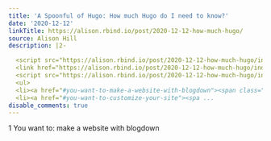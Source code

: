 ```yaml
---
title: 'A Spoonful of Hugo: How much Hugo do I need to know?'
date: '2020-12-12'
linkTitle: https://alison.rbind.io/post/2020-12-12-how-much-hugo/
source: Alison Hill
description: |2-

  <script src="https://alison.rbind.io/post/2020-12-12-how-much-hugo/index_files/header-attrs/header-attrs.js"></script>
  <link href="https://alison.rbind.io/post/2020-12-12-how-much-hugo/index_files/anchor-sections/anchor-sections.css" rel="stylesheet" />
  <script src="https://alison.rbind.io/post/2020-12-12-how-much-hugo/index_files/anchor-sections/anchor-sections.js"></script> <div id="TOC">
  <ul>
  <li><a href="#you-want-to-make-a-website-with-blogdown"><span class="toc-section-number">1</span> You want to: make a website with blogdown</a></li>
  <li><a href="#you-want-to-customize-your-site"><spa ...
disable_comments: true
---
```


<script src="https://alison.rbind.io/post/2020-12-12-how-much-hugo/index_files/header-attrs/header-attrs.js"></script>
<link href="https://alison.rbind.io/post/2020-12-12-how-much-hugo/index_files/anchor-sections/anchor-sections.css" rel="stylesheet" />
<script src="https://alison.rbind.io/post/2020-12-12-how-much-hugo/index_files/anchor-sections/anchor-sections.js"></script> <div id="TOC">
<ul>
<li><a href="#you-want-to-make-a-website-with-blogdown"><span class="toc-section-number">1</span> You want to: make a website with blogdown</a></li>
<li><a href="#you-want-to-customize-your-site"><spa ...